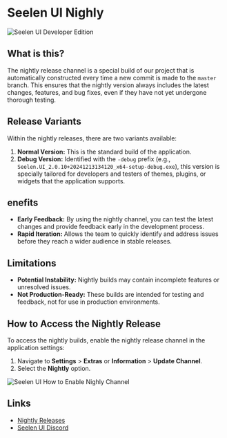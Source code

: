 # **Seelen UI Nighly**

![Seelen UI Developer Edition](https://github.com/user-attachments/assets/76634b49-7b09-4ef2-9643-e93542309f5d)

## **What is this?**

The nightly release channel is a special build of our project that is
automatically constructed every time a new commit is made to the `master`
branch. This ensures that the nightly version always includes the latest
changes, features, and bug fixes, even if they have not yet undergone thorough
testing.

## **Release Variants**

Within the nightly releases, there are two variants available:

1. **Normal Version:** This is the standard build of the application.
2. **Debug Version:** Identified with the `-debug` prefix (e.g.,
   `Seelen.UI_2.0.10+20241213134120_x64-setup-debug.exe`), this version is
   specially tailored for developers and testers of themes, plugins, or widgets
   that the application supports.

## **enefits**

- **Early Feedback:** By using the nightly channel, you can test the latest
  changes and provide feedback early in the development process.
- **Rapid Iteration:** Allows the team to quickly identify and address issues
  before they reach a wider audience in stable releases.

## **Limitations**

- **Potential Instability:** Nightly builds may contain incomplete features or
  unresolved issues.
- **Not Production-Ready:** These builds are intended for testing and feedback,
  not for use in production environments.

## **How to Access the Nightly Release**

To access the nightly builds, enable the nightly release channel in the
application settings:

1. Navigate to **Settings** > **Extras** or **Information** > **Update
   Channel**.
2. Select the **Nightly** option.

![Seelen UI How to Enable Nighly Channel](https://github.com/user-attachments/assets/ae88aeac-98cc-4424-a9e7-fb59740b694e)

## **Links**

- [Nightly Releases](https://github.com/eythaann/Seelen-UI/releases/tag/nightly)
- [Seelen UI Discord](https://discord.gg/ABfASx5ZAJ)
